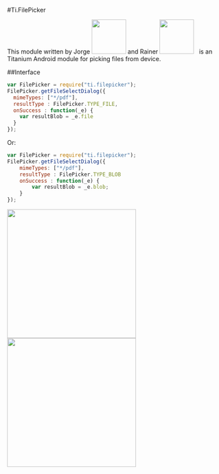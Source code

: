 #Ti.FilePicker

This module written by Jorge <img src="https://avatars.slack-edge.com/2016-07-26/63153065088_2171bf30e75d6d921ae9_192.jpg" width=80 /> and Rainer <img src="https://avatars.slack-edge.com/2016-09-11/78462010647_0c72b9186ef4032b7ed7_512.png" width=80>   is an Titanium Android module for picking files from device.


##Interface


```javascript
var FilePicker = require("ti.filepicker");
FilePicker.getFileSelectDialog({
  mimeTypes: ["*/pdf"],
  resultType : FilePicker.TYPE_FILE, 
  onSuccess : function(_e) {
    var resultBlob = _e.file
  }  
});

```
Or:
```javascript
var FilePicker = require("ti.filepicker");
FilePicker.getFileSelectDialog({
    mimeTypes: ["*/pdf"],
    resultType : FilePicker.TYPE_BLOB
    onSuccess : function(_e) {
        var resultBlob = _e.blob;
    }
});
```

<img src="http://i.imgur.com/rvY4vrr.png" width=300 />
<img src="http://i.imgur.com/ShCq3NW.png" width=300 />
